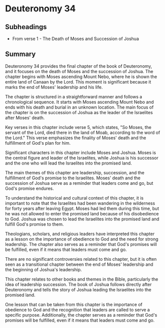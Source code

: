 # Deuteronomy 34

## Subheadings

* From verse 1 - The Death of Moses and Succession of Joshua

## Summary

Deuteronomy 34 provides the final chapter of the book of Deuteronomy, and it focuses on the death of Moses and the succession of Joshua. The chapter begins with Moses ascending Mount Nebo, where he is shown the entire land of Canaan by the Lord. This moment is significant because it marks the end of Moses' leadership and his life.

The chapter is structured in a straightforward manner and follows a chronological sequence. It starts with Moses ascending Mount Nebo and ends with his death and burial in an unknown location. The main focus of the chapter is on the succession of Joshua as the leader of the Israelites after Moses' death.

Key verses in this chapter include verse 5, which states, "So Moses, the servant of the Lord, died there in the land of Moab, according to the word of the Lord." This verse emphasizes the finality of Moses' death and the fulfillment of God's plan for him.

Significant characters in this chapter include Moses and Joshua. Moses is the central figure and leader of the Israelites, while Joshua is his successor and the one who will lead the Israelites into the promised land.

The main themes of this chapter are leadership, succession, and the fulfillment of God's promise to the Israelites. Moses' death and the succession of Joshua serve as a reminder that leaders come and go, but God's promise endures.

To understand the historical and cultural context of this chapter, it is important to note that the Israelites had been wandering in the wilderness for forty years after leaving Egypt. Moses had led them during this time, but he was not allowed to enter the promised land because of his disobedience to God. Joshua was chosen to lead the Israelites into the promised land and fulfill God's promise to them.

Theologians, scholars, and religious leaders have interpreted this chapter as a lesson on the importance of obedience to God and the need for strong leadership. The chapter also serves as a reminder that God's promises will be fulfilled, even if it means that leaders must come and go.

There are no significant controversies related to this chapter, but it is often seen as a transitional chapter between the end of Moses' leadership and the beginning of Joshua's leadership.

This chapter relates to other books and themes in the Bible, particularly the idea of leadership succession. The book of Joshua follows directly after Deuteronomy and tells the story of Joshua leading the Israelites into the promised land.

One lesson that can be taken from this chapter is the importance of obedience to God and the recognition that leaders are called to serve a specific purpose. Additionally, the chapter serves as a reminder that God's promises will be fulfilled, even if it means that leaders must come and go.